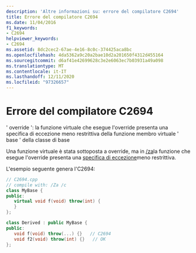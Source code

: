 ```yaml
---
description: 'Altre informazioni su: errore del compilatore C2694'
title: Errore del compilatore C2694
ms.date: 11/04/2016
f1_keywords:
- C2694
helpviewer_keywords:
- C2694
ms.assetid: 8dc2cec2-67ae-4e16-8c0c-374425aca8bc
ms.openlocfilehash: 4da5362a9c20a2bae10d2a201650f4312d455164
ms.sourcegitcommit: d6af41e42699628c3e2e6063ec7b03931a49a098
ms.translationtype: MT
ms.contentlocale: it-IT
ms.lasthandoff: 12/11/2020
ms.locfileid: "97326657"
---
```

# <a name="compiler-error-c2694"></a>Errore del compilatore C2694

' override ': la funzione virtuale che esegue l'override presenta una specifica di eccezione meno restrittiva della funzione membro virtuale ' base ' della classe di base

Una funzione virtuale è stata sottoposta a override, ma in [/za](../../build/reference/za-ze-disable-language-extensions.md)la funzione che esegue l'override presenta una [specifica di eccezione](../../cpp/exception-specifications-throw-cpp.md)meno restrittiva.

L'esempio seguente genera l'C2694:

```cpp
// C2694.cpp
// compile with: /Za /c
class MyBase {
public:
   virtual void f(void) throw(int) {
   }
};

class Derived : public MyBase {
public:
   void f(void) throw(...) {}   // C2694
   void f2(void) throw(int) {}   // OK
};
```

